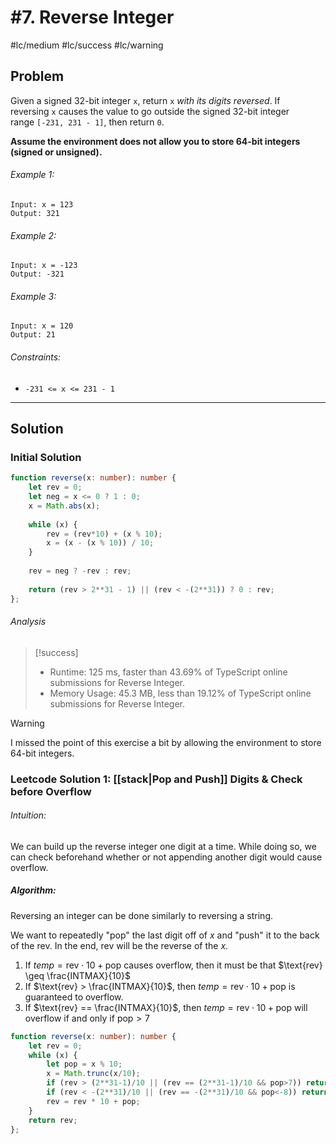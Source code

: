 # #7.  Reverse Integer
#lc/medium #lc/success #lc/warning

## Problem
Given a signed 32-bit integer `x`, return `x` _with its digits reversed_. If reversing `x` causes the value to go outside the signed 32-bit integer range `[-231, 231 - 1]`, then return `0`.

**Assume the environment does not allow you to store 64-bit integers (signed or unsigned).**

###### Example 1:
```
Input: x = 123
Output: 321
```

###### Example 2:
```
Input: x = -123
Output: -321
```

###### Example 3:
```
Input: x = 120
Output: 21
```

###### Constraints:
-   `-231 <= x <= 231 - 1`
---
## Solution
### Initial Solution
```typescript
function reverse(x: number): number {     
    let rev = 0;
    let neg = x <= 0 ? 1 : 0;
    x = Math.abs(x);
    
    while (x) {
        rev = (rev*10) + (x % 10);
        x = (x - (x % 10)) / 10;
    } 
    
    rev = neg ? -rev : rev;
    
    return (rev > 2**31 - 1) || (rev < -(2**31)) ? 0 : rev;
};
```

###### Analysis
>[!success]
> - Runtime: 125 ms, faster than 43.69% of TypeScript online submissions for Reverse Integer.
> - Memory Usage: 45.3 MB, less than 19.12% of TypeScript online submissions for Reverse Integer.

>[!warning]
> I missed the point of this exercise a bit by allowing the environment to store 64-bit integers.

### Leetcode Solution 1: [[stack|Pop and Push]] Digits & Check before Overflow

###### Intuition:
We can build up the reverse integer one digit at a time. While doing so, we can check beforehand whether or not appending another digit would cause overflow.

##### Algorithm:
Reversing an integer can be done similarly to reversing a string.

We want to repeatedly "pop" the last digit off of $x$ and "push" it to the back of the $\text{rev}$. In the end, $\text{rev}$ will be the reverse of the $x$.

1.  If $temp = \text{rev} \cdot 10 + \text{pop}$ causes overflow, then it must be that $\text{rev} \geq \frac{INTMAX}{10}$
2.  If $\text{rev} > \frac{INTMAX}{10}$, then $temp = \text{rev} \cdot 10 + \text{pop}$ is guaranteed to overflow.
3.  If $\text{rev} == \frac{INTMAX}{10}$, then $temp = \text{rev} \cdot 10 + \text{pop}$ will overflow if and only if $\text{pop} > 7$

```typescript
function reverse(x: number): number { 
    let rev = 0;
    while (x) {
        let pop = x % 10;
        x = Math.trunc(x/10);
        if (rev > (2**31-1)/10 || (rev == (2**31-1)/10 && pop>7)) return 0;
        if (rev < -(2**31)/10 || (rev == -(2**31)/10 && pop<-8)) return 0;
        rev = rev * 10 + pop;
    }
    return rev;
};
```